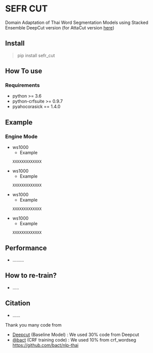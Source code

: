# SEFR CUT
Domain Adaptation of Thai Word Segmentation Models using Stacked Ensemble
DeepCut version (for AttaCut version [here](.........))

## Install

> pip install sefr_cut

## How To use
### Requirements
- python >= 3.6
- python-crfsuite >= 0.9.7
- pyahocorasick == 1.4.0

## Example
### Engine Mode
- ws1000
  - Example 
  ```
  XXXXXXXXXXXXX
  ```
- ws1000
  - Example 
  ```
  XXXXXXXXXXXXX
  ```
- ws1000
  - Example 
  ```
  XXXXXXXXXXXXX
  ```
- ws1000
  - Example 
  ```
  XXXXXXXXXXXXX
  ```

## Performance
- .........

## How to re-train?
- .....

## Citation
- ......

Thank you many code from

- [Deepcut](https://github.com/rkcosmos/deepcut) (Baseline Model) : We used 30% code from Deepcut
- [@bact](https://github.com/bact) (CRF training code) : We used 10% from crf_wordseg https://github.com/bact/nlp-thai



